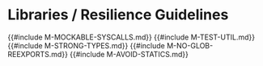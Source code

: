 ﻿<!-- Copyright (c) Microsoft Corporation. Licensed under the MIT license. -->

# Libraries / Resilience Guidelines

{{#include M-MOCKABLE-SYSCALLS.md}}
{{#include M-TEST-UTIL.md}}
{{#include M-STRONG-TYPES.md}}
{{#include M-NO-GLOB-REEXPORTS.md}}
{{#include M-AVOID-STATICS.md}}
